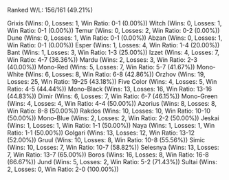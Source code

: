 Ranked W/L: 156/161 (49.21%)

Grixis (Wins: 0, Losses: 1, Win Ratio: 0-1 (0.00%))
Witch (Wins: 0, Losses: 1, Win Ratio: 0-1 (0.00%))
Temur (Wins: 0, Losses: 2, Win Ratio: 0-2 (0.00%))
Dune (Wins: 0, Losses: 1, Win Ratio: 0-1 (0.00%))
Abzan (Wins: 0, Losses: 1, Win Ratio: 0-1 (0.00%))
Esper (Wins: 1, Losses: 4, Win Ratio: 1-4 (20.00%))
Bant (Wins: 1, Losses: 3, Win Ratio: 1-3 (25.00%))
Izzet (Wins: 4, Losses: 7, Win Ratio: 4-7 (36.36%))
Mardu (Wins: 2, Losses: 3, Win Ratio: 2-3 (40.00%))
Mono-Red (Wins: 5, Losses: 7, Win Ratio: 5-7 (41.67%))
Mono-White (Wins: 6, Losses: 8, Win Ratio: 6-8 (42.86%))
Orzhov (Wins: 19, Losses: 25, Win Ratio: 19-25 (43.18%))
Five Color (Wins: 4, Losses: 5, Win Ratio: 4-5 (44.44%))
Mono-Black (Wins: 13, Losses: 16, Win Ratio: 13-16 (44.83%))
Dimir (Wins: 6, Losses: 7, Win Ratio: 6-7 (46.15%))
Mono-Green (Wins: 4, Losses: 4, Win Ratio: 4-4 (50.00%))
Azorius (Wins: 8, Losses: 8, Win Ratio: 8-8 (50.00%))
Rakdos (Wins: 10, Losses: 10, Win Ratio: 10-10 (50.00%))
Mono-Blue (Wins: 2, Losses: 2, Win Ratio: 2-2 (50.00%))
Jeskai (Wins: 1, Losses: 1, Win Ratio: 1-1 (50.00%))
Naya (Wins: 1, Losses: 1, Win Ratio: 1-1 (50.00%))
Golgari (Wins: 13, Losses: 12, Win Ratio: 13-12 (52.00%))
Gruul (Wins: 10, Losses: 8, Win Ratio: 10-8 (55.56%))
Simic (Wins: 10, Losses: 7, Win Ratio: 10-7 (58.82%))
Selesnya (Wins: 13, Losses: 7, Win Ratio: 13-7 (65.00%))
Boros (Wins: 16, Losses: 8, Win Ratio: 16-8 (66.67%))
Jund (Wins: 5, Losses: 2, Win Ratio: 5-2 (71.43%))
Sultai (Wins: 2, Losses: 0, Win Ratio: 2-0 (100.00%))
